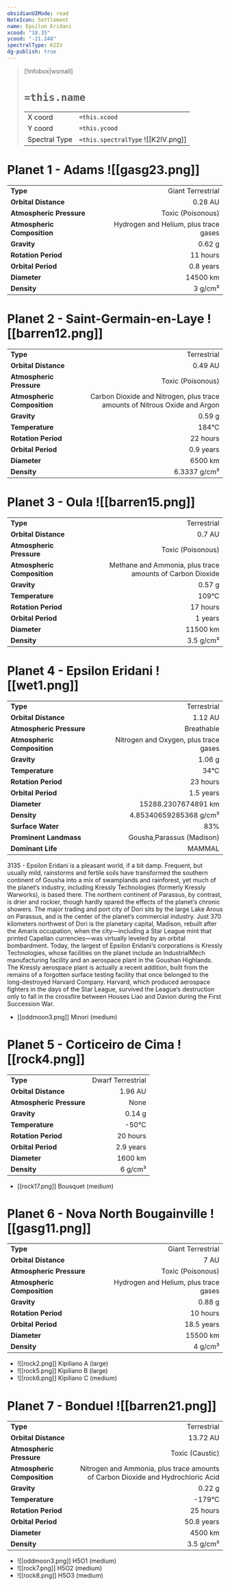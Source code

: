 ```yaml
---
obsidianUIMode: read
NoteIcon: Settlement
name: Epsilon Eridani
xcood: "18.35"
ycood: "-21.248"
spectralType: K2IV
dg-publish: true
---
```

> [!infobox|wsmall]
> # `=this.name`
> | | |
> | - | - |
> | X coord | `=this.xcood` |
> | Y coord| `=this.ycood` |
> | Spectral Type | `=this.spectralType` ![[K2IV.png]] |

# Planet 1 - Adams ![[gasg23.png]]
|                             |                           |
| --------------------------- | -------------------------:|
| **Type**                    |             Giant Terrestrial |
| **Orbital Distance**        |   0.28 AU |
| **Atmospheric Pressure**    |       Toxic (Poisonous) |
| **Atmospheric Composition** |      Hydrogen and Helium, plus trace gases |
| **Gravity**                 |        0.62 g |
| **Rotation Period**         |  11 hours |
| **Orbital Period** | 0.8 years |
| **Diameter**                |      14500 km | 
| **Density**                 |    3 g/cm³ |





# Planet 2 - Saint-Germain-en-Laye ![[barren12.png]]
|                             |                           |
| --------------------------- | -------------------------:|
| **Type**                    |             Terrestrial |
| **Orbital Distance**        |   0.49 AU |
| **Atmospheric Pressure**    |       Toxic (Poisonous) |
| **Atmospheric Composition** |      Carbon Dioxide and Nitrogen, plus trace amounts of Nitrous Oxide and Argon |
| **Gravity**                 |        0.59 g |
| **Temperature**             |    184°C |
| **Rotation Period**         |  22 hours |
| **Orbital Period** | 0.9 years |
| **Diameter**                |      6500 km | 
| **Density**                 |    6.3337 g/cm³ |





# Planet 3 - Oula ![[barren15.png]]
|                             |                           |
| --------------------------- | -------------------------:|
| **Type**                    |             Terrestrial |
| **Orbital Distance**        |   0.7 AU |
| **Atmospheric Pressure**    |       Toxic (Poisonous) |
| **Atmospheric Composition** |      Methane and Ammonia, plus trace amounts of Carbon Dioxide |
| **Gravity**                 |        0.57 g |
| **Temperature**             |    109°C |
| **Rotation Period**         |  17 hours |
| **Orbital Period** | 1 years |
| **Diameter**                |      11500 km | 
| **Density**                 |    3.5 g/cm³ |





# Planet 4 - Epsilon Eridani ![[wet1.png]]
|                             |                           |
| --------------------------- | -------------------------:|
| **Type**                    |             Terrestrial |
| **Orbital Distance**        |   1.12 AU |
| **Atmospheric Pressure**    |       Breathable |
| **Atmospheric Composition** |      Nitrogen and Oxygen, plus trace gases |
| **Gravity**                 |        1.06 g |
| **Temperature**             |    34°C |
| **Rotation Period**         |  23 hours |
| **Orbital Period** | 1.5 years |
| **Diameter**                |      15288.2307674891 km | 
| **Density**                 |    4.85340659285368 g/cm³ |
| **Surface Water**           |           83% | 
| **Prominent Landmass**      |         Gousha,Parassus (Madison) | 
| **Dominant Life**           |         MAMMAL |

3135 - Epsilon Eridani is a pleasant world, if a bit damp. Frequent, but usually mild, rainstorms and fertile soils have transformed the southern continent of Gousha into a mix of swamplands and rainforest, yet much of the planet‘s industry, including Kressly Technologies (formerly Kressly Warworks), is based there. The northern continent of Parassus, by contrast, is drier and rockier, though hardly spared the effects of the planet‘s chronic showers. The major trading and port city of Dori sits by the large Lake Arous on Parassus, and is the center of the planet‘s commercial industry. Just 370 kilometers northwest of Dori is the planetary capital, Madison, rebuilt after the Amaris occupation, when the city—including a Star League mint that printed Capellan currencies—was virtually leveled by an orbital bombardment. Today, the largest of Epsilon Eridani‘s corporations is Kressly Technologies, whose facilities on the planet include an IndustrialMech manufacturing facility and an aerospace plant in the Goushan Highlands. The Kressly aerospace plant is actually a recent addition, built from the remains of a forgotten surface testing facility that once belonged to the long-destroyed Harvard Company. Harvard, which produced aerospace fighters in the days of the Star League, survived the League‘s destruction only to fall in the crossfire between Houses Liao and Davion during the First Succession War.

- [[oddmoon3.png]] Minori (medium)

# Planet 5 - Corticeiro de Cima ![[rock4.png]]
|                             |                           |
| --------------------------- | -------------------------:|
| **Type**                    |             Dwarf Terrestrial |
| **Orbital Distance**        |   1.96 AU |
| **Atmospheric Pressure**    |       None |
| **Gravity**                 |        0.14 g |
| **Temperature**             |    -50°C |
| **Rotation Period**         |  20 hours |
| **Orbital Period** | 2.9 years |
| **Diameter**                |      1600 km | 
| **Density**                 |    6 g/cm³ |



- [[rock17.png]] Bousquet (medium)

# Planet 6 - Nova North Bougainville ![[gasg11.png]]
|                             |                           |
| --------------------------- | -------------------------:|
| **Type**                    |             Giant Terrestrial |
| **Orbital Distance**        |   7 AU |
| **Atmospheric Pressure**    |       Toxic (Poisonous) |
| **Atmospheric Composition** |      Hydrogen and Helium, plus trace gases |
| **Gravity**                 |        0.88 g |
| **Rotation Period**         |  10 hours |
| **Orbital Period** | 18.5 years |
| **Diameter**                |      15500 km | 
| **Density**                 |    4 g/cm³ |



- ![[rock2.png]] Kipiliano A (large)
- ![[rock5.png]] Kipiliano B (large)
- ![[rock6.png]] Kipiliano C (medium)


# Planet 7 - Bonduel ![[barren21.png]]
|                             |                           |
| --------------------------- | -------------------------:|
| **Type**                    |             Terrestrial |
| **Orbital Distance**        |   13.72 AU |
| **Atmospheric Pressure**    |       Toxic (Caustic) |
| **Atmospheric Composition** |      Nitrogen and Ammonia, plus trace amounts of Carbon Dioxide and Hydrochloric Acid |
| **Gravity**                 |        0.22 g |
| **Temperature**             |    -179°C |
| **Rotation Period**         |  25 hours |
| **Orbital Period** | 50.8 years |
| **Diameter**                |      4500 km | 
| **Density**                 |    3.5 g/cm³ |



- ![[oddmoon3.png]] H5O1 (medium)
- ![[rock7.png]] H5O2 (medium)
- ![[rock8.png]] H5O3 (medium)


